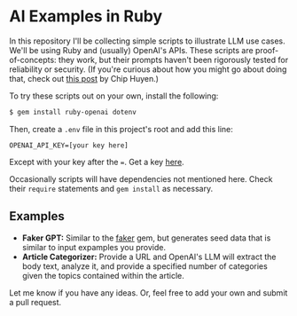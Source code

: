 # AI Examples in Ruby

In this repository I'll be collecting simple scripts to illustrate LLM use cases. We'll be using Ruby and (usually) OpenAI's APIs. These scripts are proof-of-concepts: they work, but their prompts haven't been rigorously tested for reliability or security. (If you're curious about how you might go about doing that, check out [this post](https://huyenchip.com/2023/04/11/llm-engineering.html) by Chip Huyen.)

To try these scripts out on your own, install the following:

```bash
$ gem install ruby-openai dotenv
```

Then, create a `.env` file in this project's root and add this line:

```
OPENAI_API_KEY=[your key here]
```

Except with your key after the `=`. Get a key [here](https://platform.openai.com/account/api-keys).

Occasionally scripts will have dependencies not mentioned here. Check their `require` statements and `gem install` as necessary.

## Examples

- **Faker GPT:** Similar to the [faker](https://github.com/faker-ruby/faker) gem, but generates seed data that is similar to input expamples you provide.
- **Article Categorizer:** Provide a URL and OpenAI's LLM will extract the body text, analyze it, and provide a specified number of categories given the topics contained within the article.

Let me know if you have any ideas. Or, feel free to add your own and submit a pull request.